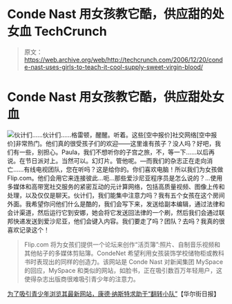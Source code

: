 # Conde Nast 用女孩教它酷，供应甜的处女血 TechCrunch

> 原文：<https://web.archive.org/web/http://techcrunch.com/2006/12/20/conde-nast-uses-girls-to-teach-it-cool-supply-sweet-virgin-blood/>

# Conde Nast 用女孩教它酷，供应甜处女血

![](img/6a57834e287a8ad66d5f2a85ea57a77b.png)伙计们……伙计们……格雷顿，醒醒。听着。这些[空中报价]社交网络[空中报价]非常热门。他们真的很受孩子们的欢迎——这里谁有孩子？没人吗？好吧，我们有一些，别担心。Paula，我们不想听你的子宫之旅，不，等一下……以后再说。在节日派对上。当然可以。幻灯片。管他呢。—而我们的杂志正在走向消亡……有线电视团队，您在听吗？这是给你的。你们喜欢电脑！所以我们为女孩做 Flip.com。他们会用它来连接彼此…呃…那些爱沙尼亚程序员是怎么说的？…使用多媒体和高带宽社交服务的紧密互动的元计算网络，包括高质量视频、图像上传和处理，以及仅仅是聊天。伙计们，我们能集中注意力吗？我有五个女孩在这个房间外面。我希望你问他们什么是酷的，我们会写下来，发送给副本编辑，通过法律和会计渠道，然后运行它到安娜，她会将它发送回法律的一个刷，然后我们会通过联邦快递发送到爱沙尼亚，他们会键入内容。我们要走了吗？团队？去吗？我真的很喜欢记录这个！

> Flip.com 将为女孩们提供一个论坛来创作“活页簿”:照片、自制音乐视频和其他帖子的多媒体剪贴簿。CondeNet 希望利用女孩装饰学校储物柜或教科书时表现出的同样的创造力。该网站是 Conde Nast 对新闻集团 MySpace 的回应，MySpace 和类似的网站，如脸书，正在吸引数百万年轻用户，这使得杂志出版商很难吸引青少年的注意力。

[为了吸引青少年浏览其最新网站，康德·纳斯特求助于“翻转小队”](https://web.archive.org/web/20210305102531/http://online.wsj.com/public/article/SB116649897788354188-eWE_m20PfxMjlEenNIr9WrHcrmE_20061225.html)【华尔街日报】